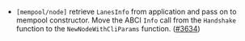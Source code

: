 - `[mempool/node]` retrieve `LanesInfo` from application and pass on to mempool constructor. 
Move the ABCI `Info` call from the `Handshake` function to the `NewNodeWithCliParams` function.
  ([#3634](https://github.com/cometbft/cometbft/pull/3634))
